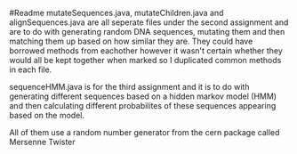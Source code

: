 #Readme
mutateSequences.java, mutateChildren.java and alignSequences.java are all seperate files under the second assignment and are to do with generating random DNA sequences, mutating them and then matching them up based on how similar they are.
They could have borrowed methods from eachother however it wasn't certain whether they would all be kept together when marked so I duplicated common methods in each file.

sequenceHMM.java is for the third assignment and it is to do with generating different sequences based on a hidden markov model (HMM) and then calculating different probabilites of these sequences appearing based on the model.

All of them use a random number generator from the cern package called Mersenne Twister
